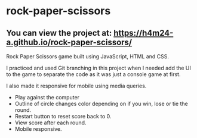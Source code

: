 # rock-paper-scissors

## You can view the project at: https://h4m24-a.github.io/rock-paper-scissors/

Rock Paper Scissors game built using JavaScript, HTML and CSS.

I practiced and used Git branching in this project when I needed add the UI to the game to separate the code as it was just a console game at first.

I also made it responsive for mobile using media queries.

- Play against the computer
- Outline of circle changes color depending on if you win, lose or tie the round.
- Restart button to reset score back to 0.
- View score after each round.
- Mobile responsive.
